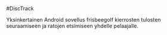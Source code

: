 #DiscTrack

Yksinkertainen Android sovellus frisbeegolf kierrosten tulosten seuraamiseen ja ratojen etsimiseen yhdelle pelaajalle.
